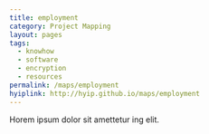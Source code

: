 ```yaml
---
title: employment
category: Project Mapping
layout: pages
tags:
  - knowhow
  - software
  - encryption
  - resources
permalink: /maps/employment
hyiplink: http://hyip.github.io/maps/employment
---
```

Horem ipsum dolor sit amettetur ing elit. 
